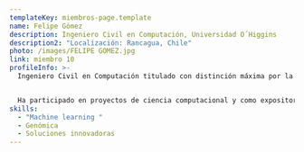 ```yaml
---
templateKey: miembros-page.template
name: Felipe Gómez
description: Ingeniero Civil en Computación, Universidad O´Higgins
description2: "Localización: Rancagua, Chile"
photo: /images/FELIPE GOMEZ.jpg
link: miembro 10
profileInfo: >-
  Ingeniero Civil en Computación titulado con distinción máxima por la Universidad de O'Higgins, especializado en machine learning y análisis de datos. Ha participado de manera periódica en el AGENs-Lab desde 2022, primero como Asistente de Investigación y actualmente como Ingeniero de Proyecto.


  Ha participado en proyectos de ciencia computacional y como expositor en el Festival de la Ciencia 2023 y el Congreso Futuro 2024. Su línea de trabajo es la bioinformática, y utilizar herramientas de machine learning y programación para extraer valor de grandes volúmenes de datos relacionados a la genómica y el desarrollo de soluciones innovadoras.
skills:
  - "Machine learning "
  - Genómica
  - Soluciones innovadoras
---
```

